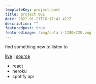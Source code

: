 ```yaml
---
templateKey: project-post
title: project 001
date: 2022-01-21T16:17:41.421Z
description: ""
featuredpost: true
featuredimage: /img/safari-1280x720.png
---
```

find something new to listen to

[live](http://artist-explorer.herokuapp.com) | [source](http://github.com/tiffbouchard/artist-explorer)

* react
* heroku
* spotify api